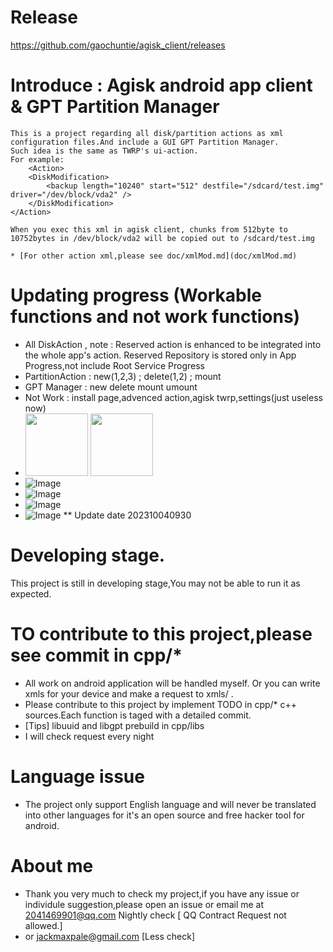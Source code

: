 # Release
  https://github.com/gaochuntie/agisk_client/releases
  

# Introduce : Agisk android app client & GPT Partition Manager
    This is a project regarding all disk/partition actions as xml configuration files.And include a GUI GPT Partition Manager.
    Such idea is the same as TWRP's ui-action.
    For example:
        <Action>
        <DiskModification>
            <backup length="10240" start="512" destfile="/sdcard/test.img" driver="/dev/block/vda2" />
        </DiskModification>
    </Action>
    
    When you exec this xml in agisk client, chunks from 512byte to 10752bytes in /dev/block/vda2 will be copied out to /sdcard/test.img
    
    * [For other action xml,please see doc/xmlMod.md](doc/xmlMod.md)

# Updating progress (Workable functions and not work functions)
  * All DiskAction , note : Reserved action is enhanced to be integrated into the whole app's action. Reserved Repository is stored only in App Progress,not include Root Service Progress
  * PartitionAction :  new(1,2,3) ; delete(1,2) ; mount
  * GPT Manager : new delete mount umount
  * Not Work : install page,advenced action,agisk twrp,settings(just useless now)
  * <img src="(https://github.com/gaochuntie/agisk_client/blob/dev/imgs/gpt_manager_1.jpg)" width="100px"> <img src="(https://github.com/gaochuntie/agisk_client/blob/dev/imgs/gpt_manager_1.jpg)" width="100px">
  * ![Image](https://github.com/gaochuntie/agisk_client/blob/dev/imgs/gpt_manager_1.jpg)
  * ![Image](https://github.com/gaochuntie/agisk_client/blob/dev/imgs/gpt_manager_2.jpg)
  * ![Image](https://github.com/gaochuntie/agisk_client/blob/dev/imgs/gpt_manager_new_1.jpg)
  * ![Image](https://github.com/gaochuntie/agisk_client/blob/dev/imgs/gpt_manager_new_1.jpg)
  ** Update date 202310040930
  
# Developing stage.
  This project is still in developing stage,You may not be able to run it as expected.
  
# TO contribute to this project,please see commit in cpp/* 
  * All work on android application will be handled myself. Or you can write xmls for your device and make a request to xmls/
.
  * Please contribute to this project by implement TODO in cpp/*
  c++ sources.Each function is taged with a detailed commit.
  * [Tips] libuuid and libgpt  prebuild in cpp/libs 
  * I will check request every night 
  
# Language issue
  * The project only support English language and will never be translated into other languages
  for it's an open source and free hacker tool for android.
  
# About me
  * Thank you very much to check my project,if you have any issue or individule suggestion,please open an issue or email me at
  2041469901@qq.com Nightly check [ QQ Contract Request not allowed.]
   * or jackmaxpale@gmail.com [Less check]
  
